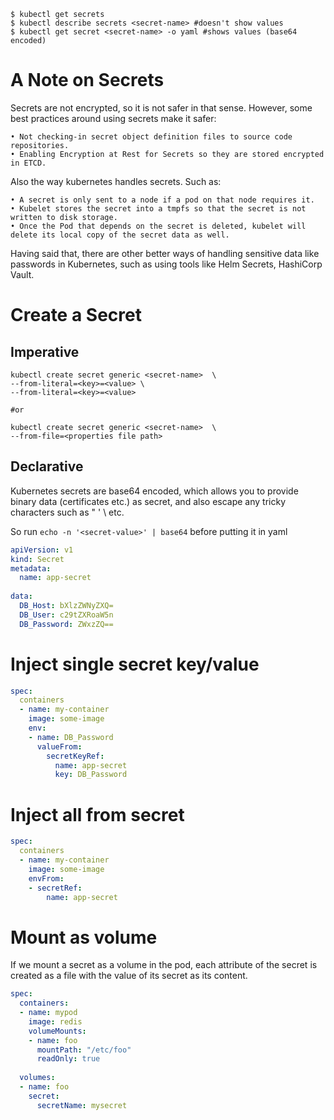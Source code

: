 ```
$ kubectl get secrets
$ kubectl describe secrets <secret-name> #doesn't show values
$ kubectl get secret <secret-name> -o yaml #shows values (base64 encoded)
```

# A Note on Secrets

Secrets are not encrypted, so it is not safer in that sense. However, some best practices around using secrets make it safer:
 
	• Not checking-in secret object definition files to source code repositories.
	• Enabling Encryption at Rest for Secrets so they are stored encrypted in ETCD.

Also the way kubernetes handles secrets. Such as:
 
	• A secret is only sent to a node if a pod on that node requires it.
	• Kubelet stores the secret into a tmpfs so that the secret is not written to disk storage.
	• Once the Pod that depends on the secret is deleted, kubelet will delete its local copy of the secret data as well.

Having said that, there are other better ways of handling sensitive data like passwords in Kubernetes, such as using tools like Helm Secrets, HashiCorp Vault.

# Create a Secret

## Imperative
 
```
kubectl create secret generic <secret-name>  \
--from-literal=<key>=<value> \
--from-literal=<key>=<value>

#or

kubectl create secret generic <secret-name>  \
--from-file=<properties file path>
```

## Declarative
 
Kubernetes secrets are base64 encoded, which allows you to provide binary data (certificates etc.) as secret, and also escape any tricky characters such as " ' \ etc. 

So run `echo -n '<secret-value>' | base64` before putting it in yaml
 
```yaml
apiVersion: v1
kind: Secret
metadata:
  name: app-secret
 
data:
  DB_Host: bXlzZWNyZXQ=
  DB_User: c29tZXRoaW5n
  DB_Password: ZWxzZQ==
```

# Inject single secret key/value

```yaml
spec:
  containers
  - name: my-container
    image: some-image
    env:
    - name: DB_Password
      valueFrom:
        secretKeyRef:
          name: app-secret
          key: DB_Password
```

# Inject all from secret

```yaml
spec:
  containers
  - name: my-container
    image: some-image
    envFrom:
    - secretRef: 
        name: app-secret
```

# Mount as volume

If we mount a secret as a volume in the pod, each attribute of the secret is created as a file with the value of its secret as its content.

```yaml
spec:
  containers:
  - name: mypod
    image: redis
    volumeMounts:
    - name: foo
      mountPath: "/etc/foo"
      readOnly: true
 
  volumes:
  - name: foo
    secret:
      secretName: mysecret
```